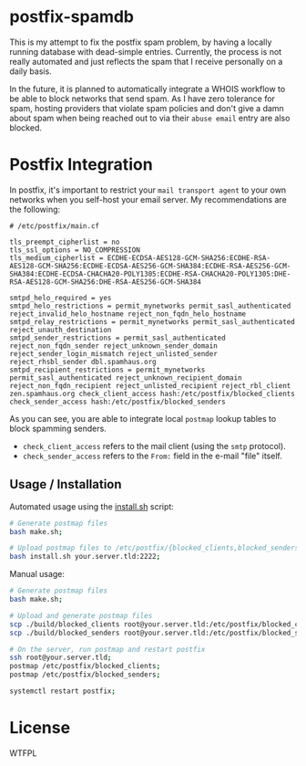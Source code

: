 
# postfix-spamdb

This is my attempt to fix the postfix spam problem, by having a locally running database
with dead-simple entries. Currently, the process is not really automated and just reflects
the spam that I receive personally on a daily basis.

In the future, it is planned to automatically integrate a WHOIS workflow to be able to
block networks that send spam. As I have zero tolerance for spam, hosting providers that
violate spam policies and don't give a damn about spam when being reached out to via their
`abuse email` entry are also blocked.


# Postfix Integration

In postfix, it's important to restrict your `mail transport agent` to your own networks when
you self-host your email server. My recommendations are the following:

```postfix
# /etc/postfix/main.cf

tls_preempt_cipherlist = no
tls_ssl_options = NO_COMPRESSION
tls_medium_cipherlist = ECDHE-ECDSA-AES128-GCM-SHA256:ECDHE-RSA-AES128-GCM-SHA256:ECDHE-ECDSA-AES256-GCM-SHA384:ECDHE-RSA-AES256-GCM-SHA384:ECDHE-ECDSA-CHACHA20-POLY1305:ECDHE-RSA-CHACHA20-POLY1305:DHE-RSA-AES128-GCM-SHA256:DHE-RSA-AES256-GCM-SHA384

smtpd_helo_required = yes
smtpd_helo_restrictions = permit_mynetworks permit_sasl_authenticated reject_invalid_helo_hostname reject_non_fqdn_helo_hostname
smtpd_relay_restrictions = permit_mynetworks permit_sasl_authenticated reject_unauth_destination
smtpd_sender_restrictions = permit_sasl_authenticated reject_non_fqdn_sender reject_unknown_sender_domain reject_sender_login_mismatch reject_unlisted_sender reject_rhsbl_sender dbl.spamhaus.org
smtpd_recipient_restrictions = permit_mynetworks permit_sasl_authenticated reject_unknown_recipient_domain reject_non_fqdn_recipient reject_unlisted_recipient reject_rbl_client zen.spamhaus.org check_client_access hash:/etc/postfix/blocked_clients check_sender_access hash:/etc/postfix/blocked_senders
```

As you can see, you are able to integrate local `postmap` lookup tables to block spamming senders.

- `check_client_access` refers to the mail client (using the `smtp` protocol).
- `check_sender_access` refers to the `From:` field in the e-mail "file" itself.


## Usage / Installation

Automated usage using the [install.sh](/install.sh) script:

```bash
# Generate postmap files
bash make.sh;

# Upload postmap files to /etc/postfix/{blocked_clients,blocked_senders} automagically
bash install.sh your.server.tld:2222;
```

Manual usage:

```bash
# Generate postmap files
bash make.sh;

# Upload and generate postmap files
scp ./build/blocked_clients root@your.server.tld:/etc/postfix/blocked_clients;
scp ./build/blocked_senders root@your.server.tld:/etc/postfix/blocked_senders;

# On the server, run postmap and restart postfix
ssh root@your.server.tld;
postmap /etc/postfix/blocked_clients;
postmap /etc/postfix/blocked_senders;

systemctl restart postfix;
```


# License

WTFPL


